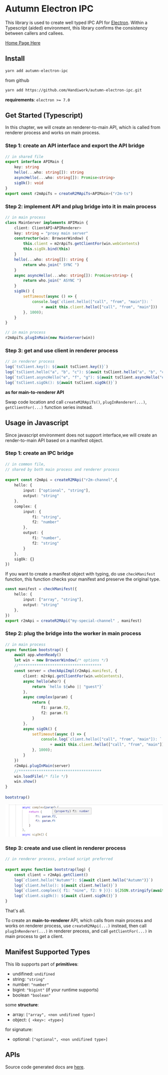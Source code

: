 # Autumn Electron IPC

This library is used to create well typed IPC API for [Electron](https://www.electronjs.org). Within a Typescript (aided) environment, this library confirms the consistency between callers and callees.

 [Home Page Here](https://handiwork.github.io/autumn-electron-ipc/)

## Install

 ```bash
 yarn add autumn-electron-ipc
 ```
 from github
  ```bash
 yarn add https://github.com/Handiwork/autumn-electron-ipc.git
 ```
 **requirements**: `electron >= 7.0 `

## Get Started (Typescript)
In this chapter, we will create an renderer-to-main API, which is called from renderer process and works on main process.

### Step 1: create an API interface and export the API bridge
```typescript
// in shared file
export interface APIMain {
    key: string
    hello(...who: string[]): string
    asyncHello(...who: string[]): Promise<string>
    sigOk(): void
}
export const r2mApiTs = createR2MApiTs<APIMain>("r2m-ts")
```
### Step 2: implement API and plug bridge into it in main process
```typescript
// in main process
class MainServer implements APIMain {
    client: ClientAPI<APIRenderer>
    key: string = "proxy main server"
    constructor(win: BrowserWindow) {
        this.client = m2rApiTs.getClientFor(win.webContents)
        this.sigOk.bind(this)
    }
    hello(...who: string[]): string {
        return who.join(" SYNC ")
    }
    async asyncHello(...who: string[]): Promise<string> {
        return who.join(" ASYNC ")
    }
    sigOk() {
        setTimeout(async () => {
            console.log(`client.hello(["call", "from", "main"]): `
                + await this.client.hello(["call", "from", "main"]))
        }, 1000);
    }
}
```

```typescript
// in main process
r2mApiTs.plugInMain(new MainServer(win))
```
### Step 3: get and use client in renderer process
```ts
// in renderer process
log(`tsClient.key(): ${await tsClient.key()}`)
log(`tsClient.hello("a", "b", "c"): ${await tsClient.hello("a", "b", "c")}`)
log(`tsClient.asyncHello("e", "f", "g"): ${await tsClient.asyncHello("e", "f", "g")}`)
log(`tsClient.sigOk(): ${await tsClient.sigOk()}`)
```
**as for main-to-renderer API**

Swap code location and call `createM2RApiTs()`, `plugInRenderer(...)`, `getClientFor(...)` function series instead.

## Usage in Javascript

Since javascript environment does not support interface,we will create an render-to-main API based on a manifest object.

### Step 1: create an IPC bridge

```typescript
// in common file,
// shared by both main process and renderer process

export const r2mApi = createR2MApi("r2m-channel",{
    hello: {
        input: ["optional", "string"],
        output: "string"
    },
    complex: {
        input: {
            f1: "string",
            f2: "number"
        },
        output: {
            f1: "number",
            f2: "string"
        }
    },
    sigOk: {}
})
```

If you want to create a manifest object with typing, do use `checkManifest` function, this function checks your manifest and preserve the original type.
```typescript
const manifest = checkManifest({
    hello: {
        input: ["array", "string"],
        output: "string"
    },
})
export r2mApi = createR2MApi("my-special-channel" , manifest)
```

### Step 2: plug the bridge into the worker in main process

```typescript
// in main process 
async function bootstrap() {
    await app.whenReady()
    let win = new BrowserWindow(/* options */)
    //*************************************
    const server = checkApiImpl(r2mApi.manifest, {
        client: m2rApi.getClientFor(win.webContents),
        async hello(who?) {
            return `hello ${who || "guest"}`
        },
        async complex(param) {
            return {
                f1: param.f2,
                f2: param.f1
            }
        },
        async sigOk() {
            setTimeout(async () => {
                console.log(`client.hello(["call", "from", "main"]): `
                    + await this.client.hello(["call", "from", "main"]))
            }, 1000);
        }
    })
    r2mApi.plugInMain(server)
    //*************************************
    win.loadFile(/* file */)
    win.show()
}

bootstrap()
```
![variable-hint](imgs/variable-hint.png)

### Step 3: create and use client in renderer process
```typescript
// in renderer process, preload script preferred

export async function bootstrap(log) {
    const client = r2mApi.getClient()
    log(`client.hello("Autumn"): ${await client.hello("Autumn")}`)
    log(`client.hello(): ${await client.hello()}`)
    log(`client.complex({ f1: "nine", f2: 9 })}: ${JSON.stringify(await client.complex({ f1: "nine", f2: 9 }))}`)
    log(`client.sigOk(): ${await client.sigOk()}`)
}
```

That's all.

To create an **main-to-renderer** API, which calls from main process and works on renderer process, use `createR2MApi(...)` instead, then call `plugInRenderer(...)` in renderer precess, and call `getClientFor(...)` in main process to get a client.

## Manifest Supported Types

This lib supports part of **primitives**:

- undifined: `undifined`
- string: `"string"`
- number: `"number"`
- bigint: `"bigint"` (if your runtime supports)
- boolean `"boolean"`

some **structure**:

- array: `["array", <non undifined type>]`
- object: `{ <key>: <type>}`

for signature:
- optional: `["optional", <non undifined type>]`

## APIs
Source code generated docs are [here](https://handiwork.tollife.cn/autumn-electron-ipc/api/).


